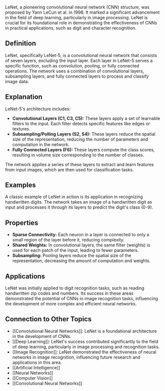 LeNet, a pioneering convolutional neural network (CNN) structure, was proposed by Yann LeCun et al. in 1998. It marked a significant advancement in the field of deep learning, particularly in image processing. LeNet is crucial for its foundational role in demonstrating the effectiveness of CNNs in practical applications, such as digit and character recognition.

## Definition

LeNet, specifically LeNet-5, is a convolutional neural network that consists of seven layers, excluding the input layer. Each layer in LeNet-5 serves a specific function, such as convolution, pooling, or fully connected operations. The network uses a combination of convolutional layers, subsampling layers, and fully connected layers to process and classify image data.

## Explanation

LeNet-5's architecture includes:

- **Convolutional Layers (C1, C3, C5):** These layers apply a set of learnable filters to the input. Each filter detects specific features like edges or textures.
- **Subsampling/Polling Layers (S2, S4):** These layers reduce the spatial size of the representation, reducing the number of parameters and computation in the network.
- **Fully Connected Layers (F6):** These layers compute the class scores, resulting in volume size corresponding to the number of classes.

The network applies a series of these layers to extract and learn features from input images, which are then used for classification tasks.

## Examples

A classic example of LeNet in action is its application in recognizing handwritten digits. The network takes an image of a handwritten digit as input and processes it through its layers to predict the digit's class (0-9).

## Properties

- **Sparse Connectivity:** Each neuron in a layer is connected to only a small region of the layer before it, reducing complexity.
- **Shared Weights:** In convolutional layers, the same filter (weights) is used for each patch of the input, leading to fewer parameters.
- **Subsampling:** Pooling layers reduce the spatial size of the representation, decreasing the amount of computation and weights.

## Applications

LeNet was initially applied to digit recognition tasks, such as reading handwritten zip codes and numbers. Its success in these areas demonstrated the potential of CNNs in image recognition tasks, influencing the development of more complex and efficient neural networks.

## Connection to Other Topics

- [[Convolutional Neural Networks]]: LeNet is a foundational architecture in the development of CNNs.
- [[Deep Learning]]: LeNet's success contributed significantly to the field of deep learning, particularly in image processing and recognition tasks.
- [[Image Recognition]]: LeNet demonstrated the effectiveness of neural networks in image recognition, influencing future research and applications in this area.
-  [[Artificial Intelligence]]
- [[Neural Networks]]
- [[Computer Vision]]
- [[Convolutional Neural Networks]] 